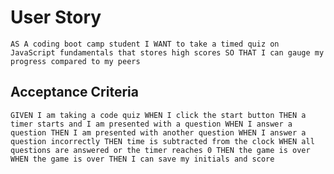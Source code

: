 # User Story
``
AS A coding boot camp student
I WANT to take a timed quiz on JavaScript fundamentals that stores high scores
SO THAT I can gauge my progress compared to my peers
``
## Acceptance Criteria
``
GIVEN I am taking a code quiz
WHEN I click the start button
THEN a timer starts and I am presented with a question
WHEN I answer a question
THEN I am presented with another question
WHEN I answer a question incorrectly
THEN time is subtracted from the clock
WHEN all questions are answered or the timer reaches 0
THEN the game is over
WHEN the game is over
THEN I can save my initials and score
``